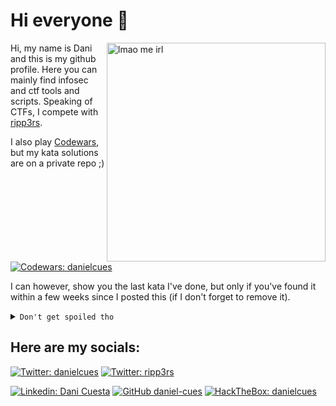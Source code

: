 <!--
**danicuestasuarez/danicuestasuarez** is a ✨ _special_ ✨ repository because its `README.md` (this file) appears on your GitHub profile.

Here are some ideas to get you started:

- 🔭 I’m currently working on ...
- 🌱 I’m currently learning ...
- 👯 I’m looking to collaborate on ...
- 🤔 I’m looking for help with ...
- 💬 Ask me about ...
- 📫 How to reach me: ...
- 😄 Pronouns: ...
- ⚡ Fun fact: ...
-->


# Hi everyone 👋 

<img src="https://i.imgur.com/2PdCJk3.gif" align="right" alt="lmao me irl" width="350">

Hi, my name is Dani and this is my github profile. Here you can mainly find infosec and ctf tools and scripts. Speaking of CTFs, I compete with [ripp3rs](https://github.com/ripp3rs).

I also play [Codewars](https://www.codewars.com/users/danielcues), but my kata solutions are on a private repo ;)

[![Codewars: danielcues](https://www.codewars.com/users/danielcues/badges/micro)](https://www.codewars.com/users/danielcues)

I can however, show you the last kata I've done, but only if you've found it within a few weeks since I posted this (if I don't forget to remove it).

<details>
  <summary><code>Don't get spoiled tho</code></summary>
<br>
  
[[6kyu]-JoJos_Bizarre_Kata ](https://gist.github.com/daniel-cues/5cd34edbf071a5f256f6396aeb55be13)

</details>

## Here are my socials:

[![Twitter: danielcues](https://img.shields.io/twitter/follow/danielcues?style=social)](https://twitter.com/danielcues)
[![Twitter: ripp3rs](https://img.shields.io/twitter/follow/ripp3rsctf?style=social)](https://twitter.com/ripp3rsctf)

[![Linkedin: Dani Cuesta](https://img.shields.io/badge/-danielcues-blue?style=flat-square&logo=Linkedin&logoColor=white&link=https://www.linkedin.com/in/danielcues/)](https://www.linkedin.com/in/danielcues/)
[![GitHub daniel-cues](https://img.shields.io/github/followers/daniel-cues?label=You%20are%20here!&style=social)](https://github.com/daniel-cues)
[![HackTheBox: danielcues](https://img.shields.io/badge/-danielcues-green?style=flat-square&logo=HackTheBox&logoColor=white&link=https://app.hackthebox.com/profile/20220)](https://app.hackthebox.com/profile/20220)
